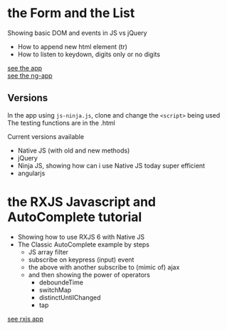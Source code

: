 # the Form and the List

Showing basic DOM and events in JS vs jQuery

* How to append new html element (tr)
* How to listen to keydown, digits only or no digits

[see the app](https://bresleveloper.github.io/TheFormAndTheList/the%20form%20and%20the%20list.html)  
[see the ng-app](https://bresleveloper.github.io/TheFormAndTheList/ng-formlist.html)

## Versions

In the app using `js-ninja.js`, clone and change the `<script>` being used  
The testing functions are in the .html

Current versions available 
* Native JS (with old and new methods)
* jQuery
* Ninja JS, showing how can i use Native JS today super efficient
* angularjs




# the RXJS Javascript and AutoComplete tutorial

* Showing how to use RXJS 6 with Native JS
* The Classic AutoComplete example by steps
    * JS array filter
    * subscribe on keypress (input) event
    * the above with another subscribe to (mimic of) ajax
    * and then showing the power of operators
        * deboundeTime
        * switchMap
        * distinctUntilChanged
        * tap


[see rxjs app](https://bresleveloper.github.io/TheFormAndTheList/rxjs-autocomplete.html)

